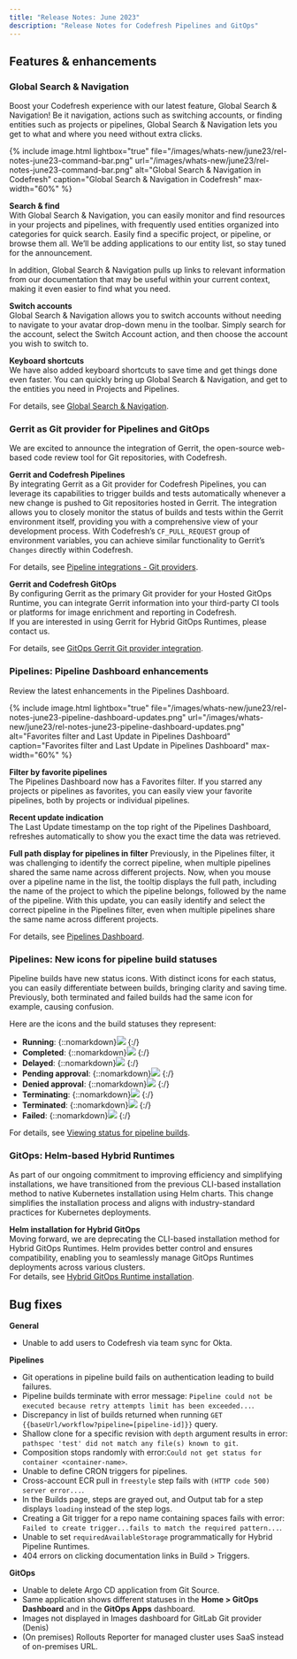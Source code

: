 ```yaml
---
title: "Release Notes: June 2023"
description: "Release Notes for Codefresh Pipelines and GitOps"
---
```


## Features & enhancements


### Global Search & Navigation
Boost your Codefresh experience with our latest feature, Global Search & Navigation! Be it navigation, actions such as switching accounts, or finding entities such as projects or pipelines, Global Search & Navigation lets you get to what and where you need without extra clicks.

 {% include 
image.html 
lightbox="true" 
file="/images/whats-new/june23/rel-notes-june23-command-bar.png" 
url="/images/whats-new/june23/rel-notes-june23-command-bar.png" 
alt="Global Search & Navigation in Codefresh" 
caption="Global Search & Navigation in Codefresh" 
max-width="60%" 
%}

**Search & find**  
With Global Search & Navigation, you can easily monitor and find resources in your projects and pipelines, with frequently used entities organized into categories for quick search. Easily find a specific project, or pipeline, or browse them all.
We’ll be adding applications to our entity list, so stay tuned for the announcement.

In addition, Global Search & Navigation pulls up links to relevant information from our documentation that may be useful within your current context, making it even easier to find what you need.

**Switch accounts**  
Global Search & Navigation allows you to switch accounts without needing to navigate to your avatar drop-down menu in the toolbar. Simply search for the account, select the Switch Account action, and then choose the account you wish to switch to.

**Keyboard shortcuts**  
We have also added keyboard shortcuts to save time and get things done even faster. You can quickly bring up Global Search & Navigation, and get to the entities you need in Projects and Pipelines.


For details, see [Global Search & Navigation]({{site.baseurl}}/docs/getting-started/command-bar/).


### Gerrit as Git provider for Pipelines and GitOps
We are excited to announce the integration of Gerrit, the open-source web-based code review tool for Git repositories, with Codefresh. 

**Gerrit and Codefresh Pipelines**  
By integrating Gerrit as a Git provider for Codefresh Pipelines, you can leverage its capabilities to trigger builds and tests automatically whenever a new change is pushed to Git repositories hosted in Gerrit. The integration allows you to closely monitor the status of builds and tests within the Gerrit environment itself, providing you with a comprehensive view of your development process.
With Codefresh’s `CF_PULL_REQUEST` group of environment variables, you can achieve similar functionality to Gerrit’s `Changes` directly within Codefresh.

For details, see [Pipeline integrations - Git providers]({{site.baseurl}}/docs/integrations/git-providers/#gerrit).

**Gerrit and Codefresh GitOps**   
By configuring Gerrit as the primary Git provider for your Hosted GitOps Runtime, you can integrate Gerrit information into your third-party CI tools or platforms for image enrichment and reporting in Codefresh.  
If you are interested in using Gerrit for Hybrid GitOps Runtimes, please contact us.

For details, see [GitOps Gerrit Git provider integration]({{site.baseurl}}/docs/gitops-integrations/gerrit-integration/).

### Pipelines: Pipeline Dashboard enhancements
Review the latest enhancements in the Pipelines Dashboard.

 {% include 
image.html 
lightbox="true" 
file="/images/whats-new/june23/rel-notes-june23-pipeline-dashboard-updates.png" 
url="/images/whats-new/june23/rel-notes-june23-pipeline-dashboard-updates.png" 
alt="Favorites filter and Last Update in Pipelines Dashboard" 
caption="Favorites filter and Last Update in Pipelines Dashboard" 
max-width="60%" 
%}

**Filter by favorite pipelines**  
The Pipelines Dashboard now has a Favorites filter. If you starred any projects or pipelines as favorites, you can easily view your favorite pipelines, both by projects or individual pipelines.

**Recent update indication**  
The Last Update timestamp on the top right of the Pipelines Dashboard, refreshes automatically to show you the exact time the data was retrieved.

**Full path display for pipelines in filter**
Previously, in the Pipelines filter, it was challenging to identify the correct pipeline, when multiple pipelines shared the same name across different projects. 
Now, when you mouse over a pipeline name in the list, the tooltip displays the full path, including the name of the project to which the pipeline belongs, followed by the name of the pipeline. With this update, you can easily identify and select the correct pipeline in the Pipelines filter, even when multiple pipelines share the same name across different projects.

For details, see [Pipelines Dashboard]({{site.baseurl}}/docs/dashboards/home-dashboard/#pipelines-dashboard).

### Pipelines: New icons for pipeline build statuses
Pipeline builds have new status icons. With distinct icons for each status, you can easily differentiate between builds, bringing clarity and saving time. Previously, both terminated and failed builds had the same icon for example, causing confusion.

Here are the icons and the build statuses they represent:  
* **Running**: {::nomarkdown}<img src="../../../../../images/whats-new/june23/pipeline-build-running.png" display=inline-block/> {:/}
* **Completed**: {::nomarkdown}<img src="../../../../../images/whats-new/june23/pipeline-build-successful.png" display=inline-block/> {:/}
* **Delayed**: {::nomarkdown}<img src="../../../../../images/whats-new/june23/pipeline-build-delayed.png" display=inline-block/> {:/}
* **Pending approval**: {::nomarkdown}<img src="../../../../../images/whats-new/june23/pipeline-build-pending-approval.png" display=inline-block/> {:/}
* **Denied approval**: {::nomarkdown}<img src="../../../../../images/whats-new/june23/pipeline-build-denied.png" display=inline-block/> {:/}
* **Terminating**: {::nomarkdown}<img src="../../../../../images/whats-new/june23/pipeline-build-terminating.png" display=inline-block/> {:/}
* **Terminated**: {::nomarkdown}<img src="../../../../../images/whats-new/june23/pipeline-build-terminated.png" display=inline-block/> {:/}
* **Failed**: {::nomarkdown}<img src="../../../../../images/whats-new/june23/pipeline-build-failed-error.png" display=inline-block/> {:/}

For details, see [Viewing status for pipeline builds]({{site.baseurl}}/docs/pipelines/monitoring-pipelines/#viewing-status-for-pipeline-builds).

### GitOps: Helm-based Hybrid Runtimes
As part of our ongoing commitment to improving efficiency and simplifying installations, we have transitioned from the previous CLI-based installation method to native Kubernetes installation using Helm charts. This change simplifies the installation process and aligns with industry-standard practices for Kubernetes deployments. 

**Helm installation for Hybrid GitOps**  
  Moving forward, we are deprecating the CLI-based installation method for Hybrid GitOps Runtimes. Helm provides better control and ensures compatibility, enabling you to seamlessly manage GitOps Runtimes deployments across various clusters.  
  For details, see [Hybrid GitOps Runtime installation]({{site.baseurl}}/docs/installation/gitops/hybrid-gitops-helm-installation/).

<!--- 
* On-Premises version of Codefresh GitOps Runtime  
  We also introduced an on-premises version of the GitOps Runtime, allowing you to deploy and manage your Codefresh infrastructure within your private network.  
  The on-premises version gives you greater control over your environment, ensuring data security and compliance while leveraging the powerful features and integrations of Codefresh GitOps and Argo CD.  
  For details, see [On-premises GitOps Runtime installation]({{site.baseurl}}/docs/installation/gitops/on-prem-gitops-runtime-install/).
-->

## Bug fixes
**General**  
* Unable to add users to Codefresh via team sync for Okta.


**Pipelines**  
* Git operations in pipeline build fails on authentication leading to build failures.
* Pipeline builds terminate with error message: `Pipeline could not be executed because retry attempts limit has been exceeded...`.
* Discrepancy in list of builds returned when running `GET {{baseUrl/workflow?pipeline=[pipeline-id]}}` query. 
* Shallow clone for a specific revision with `depth` argument results in error: `pathspec 'test' did not match any file(s) known to git`.
* Composition stops randomly with error:`Could not get status for container <container-name>`.
* Unable to define CRON triggers for pipelines.
* Cross-account ECR pull in `freestyle` step fails with `(HTTP code 500) server error...`. 
* In the Builds page, steps are grayed out, and Output tab for a step displays `loading` instead of the step logs.
* Creating a Git trigger for a repo name containing spaces fails with error: `Failed to create trigger...fails to match the required pattern...`.
* Unable to set `requiredAvailableStorage` programmatically for Hybrid Pipeline Runtimes. 
* 404 errors on clicking documentation links in Build > Triggers.

**GitOps**  
* Unable to delete Argo CD application from Git Source.
* Same application shows different statuses in the **Home > GitOps Dashboard** and in the **GitOps Apps** dashboard.
* Images not displayed in Images dashboard for GitLab Git provider (Denis)
* (On premises) Rollouts Reporter for managed cluster uses SaaS instead of on-premises URL.




